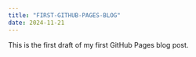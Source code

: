 ```yaml
---
title: "FIRST-GITHUB-PAGES-BLOG"
date: 2024-11-21
---
```


This is the first draft of my first GitHub Pages blog post.
